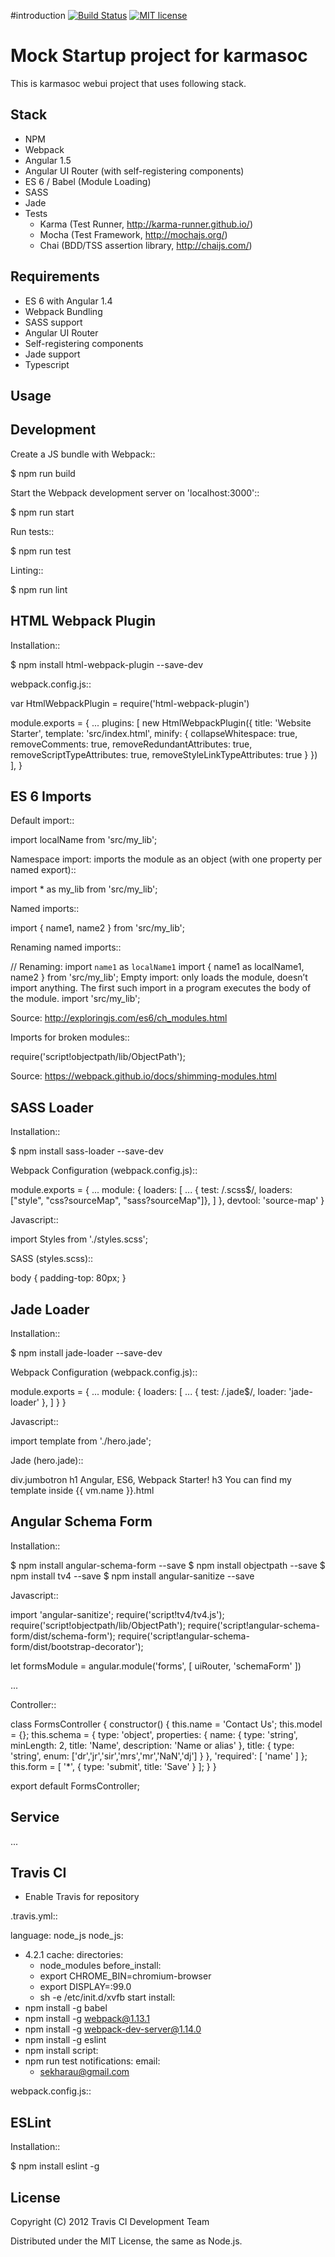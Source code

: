 #introduction
[![Build Status](https://travis-ci.org/sekarmg/karmasoc-webui.svg?branch=master)](https://travis-ci.org/sekarmg/karmasoc-webui)
[![MIT license](http://img.shields.io/badge/license-MIT-brightgreen.svg)](http://opensource.org/licenses/MIT)

# Mock Startup project for karmasoc

This is karmasoc webui project that uses following stack.

Stack
-----

- NPM
- Webpack
- Angular 1.5
- Angular UI Router (with self-registering components)
- ES 6 / Babel (Module Loading)
- SASS
- Jade
- Tests
  - Karma (Test Runner, http://karma-runner.github.io/)
  - Mocha (Test Framework, http://mochajs.org/)
  - Chai (BDD/TSS assertion library, http://chaijs.com/)

Requirements
------------

- ES 6 with Angular 1.4
- Webpack Bundling
- SASS support
- Angular UI Router
- Self-registering components
- Jade support
- Typescript


## Usage

Development
-----------

Create a JS bundle with Webpack::

  $ npm run build

Start the Webpack development server on 'localhost:3000'::

  $ npm run start

Run tests::

  $ npm run test

Linting::

  $ npm run lint


HTML Webpack Plugin
-------------------

Installation::

  $ npm install html-webpack-plugin --save-dev

webpack.config.js::

  var HtmlWebpackPlugin = require('html-webpack-plugin')

  module.exports = {
    ...
    plugins: [
      new HtmlWebpackPlugin({
        title: 'Website Starter',
        template: 'src/index.html',
        minify: {
          collapseWhitespace: true,
          removeComments: true,
          removeRedundantAttributes: true,
          removeScriptTypeAttributes: true,
          removeStyleLinkTypeAttributes: true
        }
      })
    ],
  }


ES 6 Imports
------------

Default import::

  import localName from 'src/my_lib';

Namespace import: imports the module as an object (with one property per named export)::

  import * as my_lib from 'src/my_lib';

Named imports::

  import { name1, name2 } from 'src/my_lib';

Renaming named imports::

  // Renaming: import `name1` as `localName1`
  import { name1 as localName1, name2 } from 'src/my_lib';
Empty import: only loads the module, doesn’t import anything. The first such import in a program executes the body of the module.
  import 'src/my_lib';

Source: http://exploringjs.com/es6/ch_modules.html

Imports for broken modules::

  require('script!objectpath/lib/ObjectPath');

Source: https://webpack.github.io/docs/shimming-modules.html


SASS Loader
-----------

Installation::

  $ npm install sass-loader --save-dev

Webpack Configuration (webpack.config.js)::

  module.exports = {
    ...
    module: {
      loaders: [
        ...
        { test: /\.scss$/, loaders: ["style", "css?sourceMap", "sass?sourceMap"]},
      ]
    },
    devtool: 'source-map'
  }

Javascript::

  import Styles from './styles.scss';

SASS (styles.scss)::

  body {
      padding-top: 80px;
  }


Jade Loader
-----------

Installation::

  $ npm install jade-loader --save-dev

Webpack Configuration (webpack.config.js)::

  module.exports = {
    ...
    module: {
      loaders: [
        ...
        { test: /\.jade$/, loader: 'jade-loader' },
      ]
    }
  }

Javascript::

  import template from './hero.jade';

Jade (hero.jade)::

  div.jumbotron
    h1 Angular, ES6, Webpack Starter!
    h3 You can find my template inside {{ vm.name }}.html


Angular Schema Form
-------------------

Installation::

  $ npm install angular-schema-form --save
  $ npm install objectpath --save
  $ npm install tv4 --save
  $ npm install angular-sanitize --save

Javascript::

  import 'angular-sanitize';
  require('script!tv4/tv4.js');
  require('script!objectpath/lib/ObjectPath');
  require('script!angular-schema-form/dist/schema-form');
  require('script!angular-schema-form/dist/bootstrap-decorator');

  let formsModule = angular.module('forms', [
    uiRouter,
    'schemaForm'
  ])

  ...

Controller::

  class FormsController {
    constructor() {
      this.name = 'Contact Us';
      this.model = {};
      this.schema = {
        type: 'object',
        properties: {
          name: { type: 'string', minLength: 2, title: 'Name', description: 'Name or alias' },
          title: {
            type: 'string',
            enum: ['dr','jr','sir','mrs','mr','NaN','dj']
          }
        },
        'required': [
          'name'
        ]
      };
      this.form = [
        '*',
        {
          type: 'submit',
          title: 'Save'
        }
      ];
    }
  }

  export default FormsController;


Service
-------

...

Travis CI
---------

- Enable Travis for repository

.travis.yml::

  language: node_js
  node_js:
  - 4.2.1
  cache:
    directories:
      - node_modules
  before_install:
    - export CHROME_BIN=chromium-browser
    - export DISPLAY=:99.0
    - sh -e /etc/init.d/xvfb start
  install:
  - npm install -g babel
  - npm install -g webpack@1.13.1
  - npm install -g webpack-dev-server@1.14.0
  - npm install -g eslint
  - npm install
  script:
  - npm run test
  notifications:
    email:
    - sekharau@gmail.com

webpack.config.js::

ESLint
------

Installation::

  $ npm install eslint -g

## License

Copyright (C) 2012 Travis CI Development Team

Distributed under the MIT License, the same as Node.js.